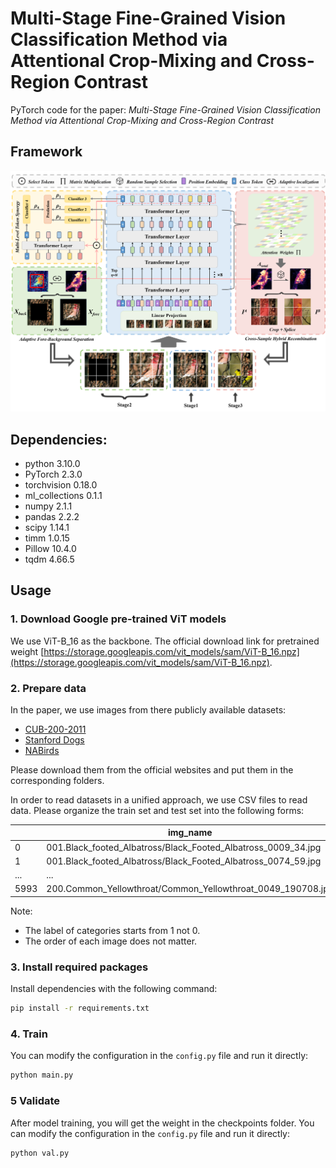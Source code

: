 # Multi-Stage Fine-Grained Vision Classification Method via Attentional Crop-Mixing and Cross-Region Contrast

PyTorch code for the paper:  *Multi-Stage Fine-Grained Vision Classification Method via Attentional Crop-Mixing and Cross-Region Contrast*

## Framework

![framework of MACR](./framework.png)

## Dependencies:

+ python 3.10.0
+ PyTorch 2.3.0
+ torchvision 0.18.0
+ ml_collections 0.1.1
+ numpy 2.1.1
+ pandas 2.2.2
+ scipy 1.14.1
+ timm 1.0.15
+ Pillow 10.4.0
+ tqdm 4.66.5


## Usage

### 1. Download Google pre-trained ViT models

We use ViT-B_16 as the backbone. The official download link for pretrained weight [https://storage.googleapis.com/vit_models/sam/ViT-B_16.npz](https://storage.googleapis.com/vit_models/sam/ViT-B_16.npz).

### 2. Prepare data

In the paper, we use images from there publicly available datasets:

+ [CUB-200-2011](http://www.vision.caltech.edu/visipedia/CUB-200-2011.html)
+ [Stanford Dogs](http://vision.stanford.edu/aditya86/ImageNetDogs/)
+ [NABirds](http://dl.allaboutbirds.org/nabirds)

Please download them from the official websites and put them in the corresponding folders.

In order to read datasets in a unified approach, we use CSV files to read data. Please organize the train set and test set into the following forms:

|      | img_name                                                     | label |
| ---- | ------------------------------------------------------------ | ----- |
| 0    | 001.Black_footed_Albatross/Black_Footed_Albatross_0009_34.jpg | 1     |
| 1    | 001.Black_footed_Albatross/Black_Footed_Albatross_0074_59.jpg | 1     |
| ...  | ...                                                          | ...   |
| 5993 | 200.Common_Yellowthroat/Common_Yellowthroat_0049_190708.jpg  | 200   |

Note:

- The label of categories starts from 1 not 0.
- The order of each image does not matter.

### 3. Install required packages

Install dependencies with the following command:

```bash
pip install -r requirements.txt
```

### 4. Train

You can modify the configuration in the `config.py` file and run it directly:

```bash
python main.py
```

### 5 Validate

After model training, you will get the weight in the checkpoints folder. You can modify the configuration in  the `config.py` file and run it directly:

```bash
python val.py
```



